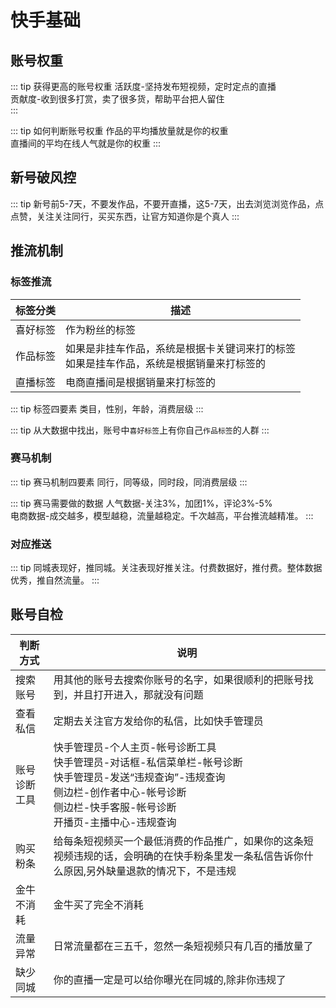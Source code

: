 # 快手基础


## 账号权重


::: tip 获得更高的账号权重
活跃度-坚持发布短视频，定时定点的直播<br/>
贡献度-收到很多打赏，卖了很多货，帮助平台把人留住<br/>
:::

::: tip 如何判断账号权重
作品的平均播放量就是你的权重<br/>
直播间的平均在线人气就是你的权重
:::

## 新号破风控

::: tip
新号前5-7天，不要发作品，不要开直播，这5-7天，出去浏览浏览作品，点点赞，关注关注同行，买买东西，让官方知道你是个真人
:::


## 推流机制

### 标签推流

| 标签分类 | 描述|
| ---- | --- |
| 喜好标签 |  作为粉丝的标签 |
| 作品标签 | 如果是非挂车作品，系统是根据卡关键词来打的标签<br/> 如果是挂车作品，系统是根据销量来打标签的|
| 直播标签 | 电商直播间是根据销量来打标签的 |

::: tip 标签四要素
类目，性别，年龄，消费层级
:::

::: tip 
从大数据中找出，账号中`喜好标签`上有你自己`作品标签`的人群
:::

### 赛马机制

::: tip 赛马机制四要素
同行，同等级，同时段，同消费层级
:::

::: tip 赛马需要做的数据
人气数据-关注3%，加团1%，评论3%-5%<br/>
电商数据-成交越多，模型越稳，流量越稳定。千次越高，平台推流越精准。
:::

### 对应推送

::: tip 
同城表现好，推同城。关注表现好推关注。付费数据好，推付费。整体数据优秀，推自然流量。
:::

## 账号自检 

| 判断方式 | 说明 |
| ---- | ---- |
| 搜索账号| 用其他的账号去搜索你账号的名字，如果很顺利的把账号找到，并且打开进入，那就没有问题|
| 查看私信 | 定期去关注官方发给你的私信，比如快手管理员 |
| 账号诊断工具 | 快手管理员-个人主页-帐号诊断工具<br/>快手管理员-对话框-私信菜单栏-帐号诊断<br/>快手管理员-发送“违规查询”-违规查询 <br/>侧边栏-创作者中心-帐号诊断<br/>侧边栏-快手客服-帐号诊断<br/>开播页-主播中心-违规查询|
| 购买粉条 | 给每条短视频买一个最低消费的作品推广，如果你的这条短视频违规的话，会明确的在快手粉条里发一条私信告诉你什么原因,另外缺量退款的情况下，不是违规|
| 金牛不消耗 | 金牛买了完全不消耗|
| 流量异常| 日常流量都在三五千，忽然一条短视频只有几百的播放量了 |
| 缺少同城| 你的直播一定是可以给你曝光在同城的,除非你违规了|


